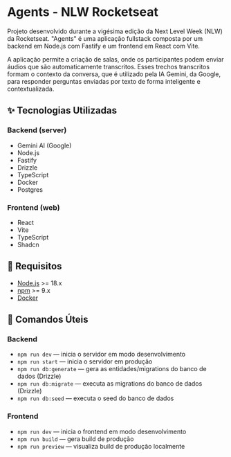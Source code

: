 # Agents - NLW Rocketseat

Projeto desenvolvido durante a vigésima edição da Next Level Week (NLW) da Rocketseat.
"Agents" é uma aplicação fullstack composta por um backend em Node.js com Fastify e um frontend em React com Vite.

A aplicação permite a criação de salas, onde os participantes podem enviar áudios que são automaticamente transcritos. Esses trechos transcritos formam o contexto da conversa, que é utilizado pela IA Gemini, da Google, para responder perguntas enviadas por texto de forma inteligente e contextualizada.

## ✨ Tecnologias Utilizadas


### Backend (server)
- Gemini AI (Google)
- Node.js
- Fastify
- Drizzle
- TypeScript
- Docker
- Postgres

### Frontend (web)
- React
- Vite
- TypeScript
- Shadcn

## 🚀 Requisitos
- [Node.js](https://nodejs.org/) >= 18.x
- [npm](https://www.npmjs.com/) >= 9.x
- [Docker](https://www.docker.com/)

## 📝 Comandos Úteis

### Backend
- `npm run dev` — inicia o servidor em modo desenvolvimento
- `npm run start` — inicia o servidor em produção
- `npm run db:generate` — gera as entidades/migrations do banco de dados (Drizzle)
- `npm run db:migrate` — executa as migrations do banco de dados (Drizzle)
- `npm run db:seed` — executa o seed do banco de dados

### Frontend
- `npm run dev` — inicia o frontend em modo desenvolvimento
- `npm run build` — gera build de produção
- `npm run preview` — visualiza build de produção localmente

